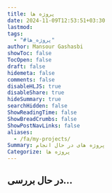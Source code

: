 ```yaml
---
title: پروژه ها
date: 2024-11-09T12:53:51+03:30
lastmod: 
tags:
  - "#پروژه_ها"
author: Mansour Gashasbi
showToc: false
TocOpen: false
draft: false
hidemeta: false
comments: false
disableHLJS: true
disableShare: true
hideSummary: true
searchHidden: false
ShowReadingTime: false
ShowBreadCrumbs: false
ShowPostNavLinks: false
aliases:
  - /fa/my-projects/
Summary: پروژه های در حال انجام
Categorize: پروژه ها
---
```

## در حال بررسی...





